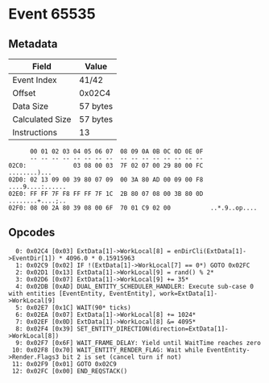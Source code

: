 # Event 65535

## Metadata

| Field           | Value    |
|-----------------|----------|
| Event Index     | 41/42    |
| Offset          | 0x02C4   |
| Data Size       | 57 bytes |
| Calculated Size | 57 bytes |
| Instructions    | 13       |

```
      00 01 02 03 04 05 06 07  08 09 0A 0B 0C 0D 0E 0F
      -- -- -- -- -- -- -- --  -- -- -- -- -- -- -- --
02C0:             03 08 00 03  7F 02 07 00 29 80 00 FC      ........)...
02D0: 02 13 09 00 39 80 07 09  00 3A 80 AD 00 09 00 F8  ....9....:......
02E0: FF FF 7F F8 FF FF 7F 1C  2B 80 07 08 00 3B 80 0D  ........+....;..
02F0: 08 00 2A 80 39 08 00 6F  70 01 C9 02 00           ..*.9..op....   
```

## Opcodes

```
  0: 0x02C4 [0x03] ExtData[1]->WorkLocal[8] = enDirCli(ExtData[1]->EventDir[1]) * 4096.0 * 0.15915963
  1: 0x02C9 [0x02] IF !(ExtData[1]->WorkLocal[7] == 0*) GOTO 0x02FC
  2: 0x02D1 [0x13] ExtData[1]->WorkLocal[9] = rand() % 2*
  3: 0x02D6 [0x07] ExtData[1]->WorkLocal[9] += 35*
  4: 0x02DB [0xAD] DUAL_ENTITY_SCHEDULER_HANDLER: Execute sub-case 0 with entities [EventEntity, EventEntity], work=ExtData[1]->WorkLocal[9]
  5: 0x02E7 [0x1C] WAIT(90* ticks)
  6: 0x02EA [0x07] ExtData[1]->WorkLocal[8] += 1024*
  7: 0x02EF [0x0D] ExtData[1]->WorkLocal[8] &= 4095*
  8: 0x02F4 [0x39] SET_ENTITY_DIRECTION(direction=ExtData[1]->WorkLocal[8])
  9: 0x02F7 [0x6F] WAIT_FRAME_DELAY: Yield until WaitTime reaches zero
 10: 0x02F8 [0x70] WAIT_ENTITY_RENDER_FLAG: Wait while EventEntity->Render.Flags3 bit 2 is set (cancel turn if not)
 11: 0x02F9 [0x01] GOTO 0x02C9
 12: 0x02FC [0x00] END_REQSTACK()
```
